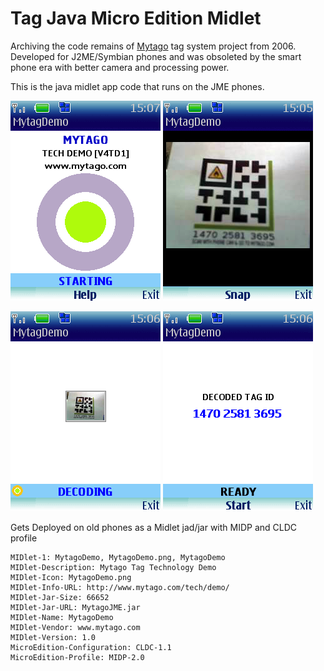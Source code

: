 Tag Java Micro Edition Midlet
============================

Archiving the code remains of [Mytago](http://hackorama.com/mytago/) tag system project from 2006. Developed for J2ME/Symbian phones and was obsoleted by the smart phone era with better camera and processing power.

This is the java midlet app code that runs on the JME phones.

![alt screenshot](https://github.com/hackorama/tag-jme/blob/master/screenshots/01-startup.png)
![alt screenshot](https://github.com/hackorama/tag-jme/blob/master/screenshots/02-camera.png)


![alt screenshot](https://github.com/hackorama/tag-jme/blob/master/screenshots/03-decoding.png)
![alt screenshot](https://github.com/hackorama/tag-jme/blob/master/screenshots/04-result.png)

Gets Deployed on old phones as a Midlet jad/jar with MIDP and CLDC profile

    MIDlet-1: MytagoDemo, MytagoDemo.png, MytagoDemo
    MIDlet-Description: Mytago Tag Technology Demo
    MIDlet-Icon: MytagoDemo.png
    MIDlet-Info-URL: http://www.mytago.com/tech/demo/
    MIDlet-Jar-Size: 66652
    MIDlet-Jar-URL: MytagoJME.jar
    MIDlet-Name: MytagoDemo
    MIDlet-Vendor: www.mytago.com
    MIDlet-Version: 1.0
    MicroEdition-Configuration: CLDC-1.1
    MicroEdition-Profile: MIDP-2.0

